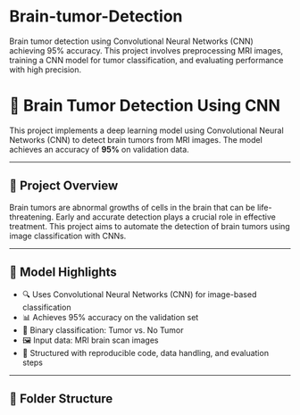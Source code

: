 # Brain-tumor-Detection
Brain tumor detection using Convolutional Neural Networks (CNN) achieving 95% accuracy. This project involves preprocessing MRI images, training a CNN model for tumor classification, and evaluating performance with high precision.


# 🧠 Brain Tumor Detection Using CNN

This project implements a deep learning model using Convolutional Neural Networks (CNN) to detect brain tumors from MRI images. The model achieves an accuracy of **95%** on validation data.

---

## 📌 Project Overview

Brain tumors are abnormal growths of cells in the brain that can be life-threatening. Early and accurate detection plays a crucial role in effective treatment. This project aims to automate the detection of brain tumors using image classification with CNNs.

---

## 🧠 Model Highlights

- 🔍 Uses Convolutional Neural Networks (CNN) for image-based classification
- 📊 Achieves 95% accuracy on the validation set
- 🧪 Binary classification: Tumor vs. No Tumor
- 🖼️ Input data: MRI brain scan images
- 📁 Structured with reproducible code, data handling, and evaluation steps

---

## 📂 Folder Structure

